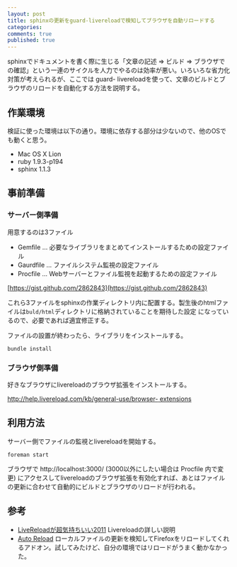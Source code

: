 ```yaml
---
layout: post
title: sphinxの更新をguard-livereloadで検知してブラウザを自動リロードする
categories:
comments: true
published: true
---
```

sphinxでドキュメントを書く際に生じる「文章の記述 => ビルド =>
ブラウザでの確認」という一連のサイクルを人力でやるのは効率が悪い。いろいろな省力化対策が考えられるが、ここでは guard-
livereloadを使って、文章のビルドとブラウザのリロードを自動化する方法を説明する。

## 作業環境

検証に使った環境は以下の通り。環境に依存する部分は少ないので、他のOSでも動くと思う。

  * Mac OS X Lion
  * ruby 1.9.3-p194
  * sphinx 1.1.3

## 事前準備

### サーバー側準備

用意するのは3ファイル

  * Gemfile … 必要なライブラリをまとめてインストールするための設定ファイル
  * Gaurdfile … ファイルシステム監視の設定ファイル
  * Procfile … Webサーバーとファイル監視を起動するための設定ファイル

[https://gist.github.com/2862843](https://gist.github.com/2862843)

これら3ファイルをsphinxの作業ディレクトリ内に配置する。製生後のhtmlファイルは`buld/html`ディレクトリに格納されていることを期待した設定
になっているので、必要であれば適宜修正する。

ファイルの設置が終わったら、ライブラリをインストールする。

    
    bundle install
    

### ブラウザ側準備

好きなブラウザにlivereloadのブラウザ拡張をインストールする。

[http://help.livereload.com/kb/general-use/browser-
extensions](http://help.livereload.com/kb/general-use/browser-extensions)

## 利用方法

サーバー側でファイルの監視とlivereloadを開始する。

    
    foreman start
    

ブラウザで http://localhost:3000/ (3000以外にしたい場合は Procfile 内で変更)
にアクセスしてlivereloadのブラウザ拡張を有効化すれば、あとはファイルの更新に合わせて自動的にビルドとブラウザのリロードが行われる。

## 参考

  * [LiveReloadが超気持ちいい2011](http://aligach.net/diary/20110925.html) Livereloadの詳しい説明
  * [Auto Reload](https://addons.mozilla.org/en-US/firefox/addon/auto-reload/) ローカルファイルの更新を検知してFirefoxをリロードしてくれるアドオン。試してみたけど、自分の環境ではリロードがうまく動かなかった。

